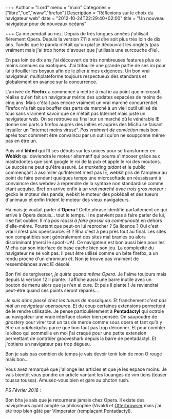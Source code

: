 +++
Author = "Lord"
menu = "main"
Categories = ["libre","ux","www","firefox"]
Description = "Réflexions sur le choix du navigateur web"
date = "2012-10-24T22:29:40+02:00"
title = "Un nouveau navigateur pour de nouveaux océans"

+++
Ça me pendait au nez. Depuis de très longues années j'utilisait fièrement Opera. Depuis la version 7.11 à vrai dire soit plus très loin de dix ans. Tandis que le panda n'était qu'un piaf je découvrait les onglets (pas vraiment mais j'ai trop honte d'avouer que j'utilisais une surcouche d'ie).

En pas loin de dix ans j'ai découvert de très nombreuses features plus ou moins connues ou exotiques. J'ai trifouillé une grande partie de ses ini pour lui trifouiller les boyaux afin de le plier à mes exigences. Un bon vrai navigateur, multiplateforme toujours respectueux des standards et globalement en avance sur la concurrence.

L'arrivée de **Firefox** a commencé à mettre à mal ie au point que microsoft réalise qu'en fait un navigateur mérite des updates espacées de moins de cinq ans. Mais c'était pas encore vraiment un vrai marché concurrentiel. Firefox n'a fait que bouffer des parts de marché à un vieil outil utilisé de tous sans vraiment savoir que ce n'était pas Internet mais juste un navigateur web. On se retrouve au final sur un marché où le vénérable IE donne ses parts à firefox auprès des initiés et auprès des Michu se faisant installer un “internet moins virusé”. *Pas vraiment de conviction* mais bon après tout comment être convaincu par un outil qu'on ne soupçonne même pas en être un.

Puis vint **khtml** qui fît ses débuts sur les unices pour se transformer en **Webkit** qui deviendra le moteur alternatif qui pourra s'imposer grâce aux mastodontes que sont google le roi de la pub et apple le roi des moutons.
Le succès ne peut qu'être assuré. *Le marketing aidant* et le public commençant à assimiler qu'Internet n'est pas IE, webkit pris de l'ampleur au point de faire pendant quelques temps une microsoftade en réussissant à convaincre des webdev à reprendre de la syntaxe non standardisé comme étant acquise.
Bref on arrive enfin à *un vrai marché avec trois gros moteur* : gecko le moteur des panda, webkit le moteur des pokéball et des tueurs d'animaux et enfin trident le moteur des vieux navigateurs.

Ha mais je voulait parler d'**Opera** ! Cette phrase identifie parfaitement ce qui arrive à Opera depuis… tout le temps. Il ne parvient pas à faire parler de lui, il se fait oublier. Il n'a *pas réussi à faire grossir sa communauté* en dehors d'elle-même. Pourtant que peut-on lui reprocher ? Sa licence ? Oui c'est vrai il n'est pas opensource. Et ? Bha c'est à peu près tout au final. Les sites non compatibles sont généralement des sites mal branlés ou alors discriminant (merci le spoof-UA). Ce navigateur est bon aussi bien pour les Michu car son interface de base cache bien son jeu. La complexité du navigateur ne se voit pas. Il peut être utilisé comme un bête firefox, a un rendu proche d'un chromium et. Non je trouve pas vraiment de ressemblances avec IE désolé.

Bon fini de tergiverser, *je quitte quand même Opera*. Je l'aime toujours mais depuis la version 12 il plante. Il affiche aussi une barre inutile avec un bouton de menu alors que je n'en ai cure. Et puis il plante ! Je reviendrai peut-être quand ces points seront réparés…

*Je suis donc passé chez les tueurs de mosaïques*. Et franchement *c'est pas mal un navigateur opensource*. Et du coup certaines extensions permettent de le rendre utilisable. Je pense particulièrement à **Pentadactyl** qui octroie au navigateur une vraie interface clavier bien pensée. On saupoudre de *ghostery* pour virer tout un tas de merde comme sous opera et tant qu'à y être un *adblockplus* parce que bon faut pas trop déconner. Et pour combler le kikoo qui sommeille en moi j'ai craqué pour une petite extension permettant de contrôler grooveshark depuis la barre de pentadactyl. Et j'obtiens un navigateur pas trop dégueu.

Bon je sais pas combien de temps je vais devoir tenir loin de mon O rouge mais bon…

Vous avez remarqué que j'allonge les articles et que je les espace moins. Je vais bientôt vous pondre un article vantant les louanges de vim tiens (teaser toussa toussa). Amusez-vous bien et gare au photon rush.

*PS Février 2018 :*

Bon bha je sais que je retournerai jamais chez Opera. Il existe des navigateurs ayant adopté sa philosophie (Vivaldi et [Otterbrowser](https://otter-browser.org/) mais j'ai été trop bien gâté par Vimperator (remplaçant Pentadactyl).

